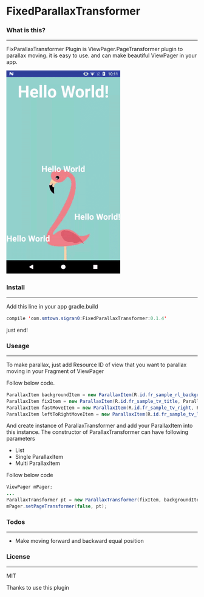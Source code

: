 # FixedParallaxTransformer

### What is this?
---
FixParallaxTransformer Plugin is ViewPager.PageTransformer plugin to parallax moving.
it is easy to use. and can make beautiful ViewPager in your app.

![Alt Text](https://github.com/sigran0/FixedParallaxViewPagerTransformer/blob/master/sample.gif)


### Install
---
Add this line in your app gradle.build
```java
compile 'com.smtown.sigran0:FixedParallaxTransformer:0.1.4'
```

just end!


### Useage
---
To make parallax, just add Resource ID of view that you want to parallax moving in your Fragment of ViewPager

Follow below code.

```java
ParallaxItem backgroundItem = new ParallaxItem(R.id.fr_sample_rl_background);
ParallaxItem fixItem = new ParallaxItem(R.id.fr_sample_tv_title, ParallaxItem.SPEED.FIXED);
ParallaxItem fastMoveItem = new ParallaxItem(R.id.fr_sample_tv_right, ParallaxItem.SPEED.SLOWER);
ParallaxItem leftToRightMoveItem = new ParallaxItem(R.id.fr_sample_tv_left, ParallaxItem.SPEED.FASTEST, ParallaxItem.DIRECTION.REVERSE);
```
And create instance of ParallaxTransformer and add your ParallaxItem into this instance.
The constructor of ParallaxTransformer can have following parameters
 - List
 - Single ParallaxItem
 - Multi ParallaxItem

Follow below code
```java
ViewPager mPager;
...
ParallaxTransformer pt = new ParallaxTransformer(fixItem, backgroundItem, fastMoveItem, leftToRightMoveItem);
mPager.setPageTransformer(false, pt);
```

### Todos
---
 - Make moving forward and backward equal position

### License
---
MIT



Thanks to use this plugin
